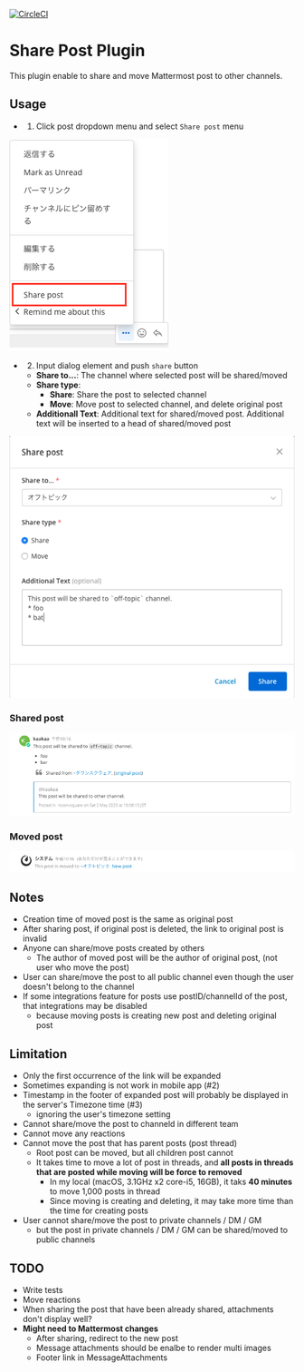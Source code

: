 [![CircleCI](https://circleci.com/gh/kaakaa/mattermost-plugin-sharepost.svg?style=svg)](https://circleci.com/gh/kaakaa/mattermost-plugin-sharepost)

# Share Post Plugin

This plugin enable to share and move Mattermost post to other channels.

## Usage
* 1. Click post dropdown menu and select `Share post` menu

![dropdown](./screenshots/dropdown.png)

* 2. Input dialog element and push `share` button
  * **Share to...**: The channel where selected post will be shared/moved
  * **Share type**:
    * **Share**: Share the post to selected channel
    * **Move**: Move post to selected channel, and delete original post
  * **Additionall Text**: Additional text for shared/moved post. Additional text will be inserted to a head of shared/moved post 

![dialog](./screenshots/dialog.png)

### Shared post
![shared_post](./screenshots/shared_post.png)

### Moved post
![moved_post](./screenshots/moved_post.png)


## Notes
* Creation time of moved post is the same as original post
* After sharing post, if original post is deleted, the link to original post is invalid
* Anyone can share/move posts created by others
  * The author of moved post will be the author of original post, (not user who move the post)
* User can share/move the post to all public channel even though the user doesn't belong to the channel
* If some integrations feature for posts use postID/channelId of the post, that integrations may be disabled
  * because moving posts is creating new post and deleting original post

## Limitation
* Only the first occurrence of the link will be expanded
* Sometimes expanding is not work in mobile app (#2)
* Timestamp in the footer of expanded post will probably be displayed in the server's Timezone time (#3)
  * ignoring the user's timezone setting
* Cannot share/move the post to channeld in different team
* Cannot move any reactions
* Cannot move the post that has parent posts (post thread)
  * Root post can be moved, but all children post cannot
  * It takes time to move a lot of post in threads, and **all posts in threads that are posted while moving will be force to removed**
    * In my local (macOS, 3.1GHz x2 core-i5, 16GB), it taks **40 minutes** to move 1,000 posts in thread 
    * Since moving is creating and deleting, it may take more time than the time for creating posts
* User cannot share/move the post to private channels / DM / GM
  * but the post in private channels / DM / GM can be shared/moved to public channels

## TODO
* Write tests
* Move reactions
* When sharing the post that have been already shared, attachments don't display well?
* **Might need to Mattermost changes**
  * After sharing, redirect to the new post
  * Message attachments should be enalbe to render multi images
  * Footer link in MessageAttachments
